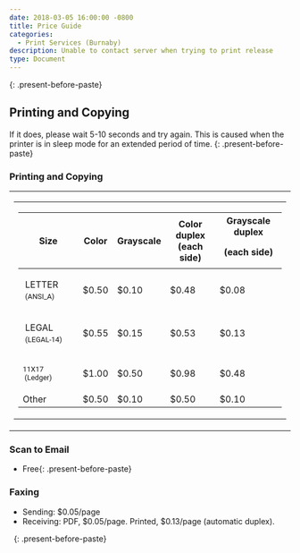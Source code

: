 ```yaml
---
date: 2018-03-05 16:00:00 -0800
title: Price Guide
categories:
  - Print Services (Burnaby)
description: Unable to contact server when trying to print release
type: Document
---
```


<u><em><strong></strong></em></u>
{: .present-before-paste}

## Printing and Copying

If it does, please wait 5-10 seconds and try again. This is caused when the printer is in sleep mode for an extended period of time.
{: .present-before-paste}

### Printing and Copying

<div id="content"><table><tbody><tr><td><table><tbody><tr><td><table><thead><tr><th class="current">Size</th><th>Color</th><th>Grayscale</th><th>Color duplex<div>(each side)</div></th><th>Grayscale duplex<p style="margin-bottom:15px;" class="present-before-paste">(each side)</p></th></tr></thead><tbody><tr data-paper-size="A0"><td><p style="margin-bottom:15px;" class="present-before-paste"><span>&nbsp;LETTER &nbsp;</span><span style="font-family: Roboto, 'Helvetica Neue', Arial, Helvetica, sans-serif; font-size: 13px; font-weight: normal;">(ANSI_A)</span></p></td><td>$0.50</td><td>$0.10</td><td>$0.48</td><td>$0.08</td></tr><tr data-paper-size="LETTER"><td><p style="margin-bottom:15px;" class="present-before-paste"><span>&nbsp;LEGAL &nbsp;</span><span style="font-family: Roboto, 'Helvetica Neue', Arial, Helvetica, sans-serif; font-size: 13px; font-weight: normal;">(LEGAL-14)</span></p></td><td>$0.55</td><td>$0.15</td><td>$0.53</td><td>$0.13</td></tr><tr data-paper-size="LEGAL"><td><p style="margin-bottom:15px;" class="present-before-paste"><span style="font-family: Roboto, 'Helvetica Neue', Arial, Helvetica, sans-serif; font-size: 13px; font-weight: normal;">11X17 &nbsp;</span><span style="font-family: Roboto, 'Helvetica Neue', Arial, Helvetica, sans-serif; font-size: 13px; font-weight: normal;">(Ledger)</span></p></td><td>$1.00</td><td>$0.50</td><td>$0.98</td><td>$0.48</td></tr><tr data-paper-size="FOLIO"><td>Other</td><td>$0.50</td><td>$0.10</td><td>$0.50</td><td>$0.10</td></tr></tbody></table></td></tr></tbody></table></td></tr></tbody></table></div>

### Scan to Email

* Free{: .present-before-paste}

### Faxing

* Sending: $0.05/page
* Receiving: PDF, $0.05/page. Printed, $0.13/page (automatic duplex).

&nbsp;
{: .present-before-paste}